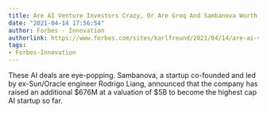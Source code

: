 ```yaml
---
title: Are AI Venture Investors Crazy, Or Are Groq And Sambanova Worth It?
date: "2021-04-14 17:56:54"
author: Forbes - Innovation
authorlink: https://www.forbes.com/sites/karlfreund/2021/04/14/are-ai-venture-investors-crazy-or-are-groq-and-sambanova-worth-it/
tags:
- Forbes-Innovation
---
```

These AI deals are eye-popping. Sambanova, a startup co-founded and led by ex-Sun/Oracle engineer Rodrigo Liang, announced that the company has raised an additional $676M at a valuation of $5B to become the highest cap AI startup so far.